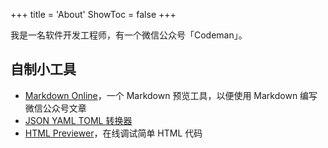 +++
title = 'About'
ShowToc = false
+++

我是一名软件开发工程师，有一个微信公众号「Codeman」。

## 自制小工具

- [Markdown Online](https://www.1zh.tech/tools/markdown-online/)，一个 Markdown 预览工具，以便使用 Markdown 编写微信公众号文章
- [JSON YAML TOML 转换器](https://www.1zh.tech/tools/json-yaml-toml-convertor/)
- [HTML Previewer](https://www.1zh.tech/tools/html-previewer/)，在线调试简单 HTML 代码
